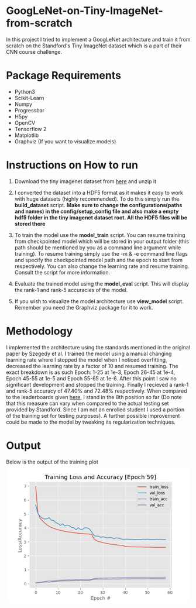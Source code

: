 # GoogLeNet-on-Tiny-ImageNet-from-scratch
In this project I tried to implement a GoogLeNet architecture and train it from scratch on the Standford's Tiny ImageNet dataset which is a part of their CNN course challenge.

# Package Requirements
- Python3
- Scikit-Learn
- Numpy
- Progressbar
- H5py
- OpenCV
- Tensorflow 2
- Matplotlib
- Graphviz (If you want to visualize models)

# Instructions on How to run
1) Download the tiny imagenet dataset from <a href='https://tiny-imagenet.herokuapp.com/'>here</a> and unzip it 

2) I converted the dataset into a HDF5 format as it makes it easy to work with huge datasets (highly recommended). To do this simply run the <b>build_dataset</b> script. <b>Make sure to change the configurations(paths and names) in the config/setup_config file and also make a empty hdf5 folder in the tiny imagenet dataset root. All the HDF5 files will be stored there</b>

3) To train the model use the <b>model_train</b> script. You can resume training from checkpointed model which will be stored in your output folder (this path should be mentioned by you as a command line argument while training). To resume training simply use the -m & -e command line flags and specify the checkpointed model path and the epoch to start from respectively. You can also change the learning rate and resume training. Consult the script for more information.

4) Evaluate the trained model using the <b>model_eval</b> script. This will display the rank-1 and rank-5 accuracies of the model. 

5) If you wish to visualize the model architecture use <b>view_model</b> script. Remember you need the Graphviz package for it to work.

# Methodology
I implemented the architecture using the standards mentioned in the original paper by Szegedy et al. I trained the model using a manual changing learning rate where I stopped the model when I noticed overfitting, decreased the learning rate by a factor of 10 and resumed training. The exact breakdown is as such Epoch: 1-25 at 1e-3, Epoch 26-45 at 1e-4, Epoch 45-55 at 1e-5 and Epoch 55-65 at 1e-6. After this point I saw no significant development and stopped the training. Finally I recieved a rank-1 and rank-5 accuracy of 47.40% and 72.48% respectively. When compared to the leaderboards given <a href='https://tiny-imagenet.herokuapp.com/'>here</a>, I stand in the 8th position so far (Do note that this measure can vary when compared to the actual testing set provided by Standford. Since I am not an enrolled student I used a portion of the training set for testing purposes). A further possible improvement could be made to the model by tweaking its regularization techniques.  
 
# Output
Below is the output of the training plot
<br>
<img src="outs/training_plot.jpg">
